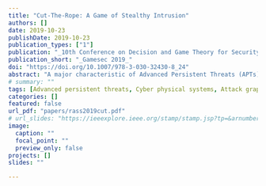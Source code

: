 ```yaml
---
title: "Cut-The-Rope: A Game of Stealthy Intrusion"
authors: []
date: 2019-10-23
publishDate: 2019-10-23
publication_types: ["1"]
publication: "_10th Conference on Decision and Game Theory for Security_"
publication_short: "_Gamesec 2019_"
doi: "https://doi.org/10.1007/978-3-030-32430-8_24"
abstract: "A major characteristic of Advanced Persistent Threats (APTs) is their stealthiness over a possibly long period, during which the victim system is being penetrated and prepared for the finishing blow. We model an APT as a game played on an attack graph G, and consider the following interaction pattern: the attacker chooses an attack path in G towards its target \\𝑣_0\\ , and step-by-step works its way towards the goal by repeated penetrations. In each step, it leaves a backdoor for an easy return to learn how to accomplish the next step. We call this return path the “rope”. The defender’s aim is “cutting” this rope by cleaning the system from (even unknown) backdoors, e.g., by patching systems or changing configurations. While the defender is doing so in fixed intervals governed by working hours/shifts, the attacker is allowed to take any number of moves at any point in time. The game is thus repeated, i.e., in discrete time, only for the defender, while the second player (adversary) moves in continuous time. It also has asymmetric information, since the adversary is stealthy at all times, until the damage causing phase of the APT. The payoff in the game is the attacker’s chance to reach this final stage, while the defender’s goal is minimizing this likelihood (risk). We illustrate the model by a numerical example and open access implementation in R."
# summary: ""
tags: [Advanced persistent threats, Cyber physical systems, Attack graph, Game Theory]
categories: []
featured: false
url_pdf: "papers/rass2019cut.pdf"
# url_slides: "https://ieeexplore.ieee.org/stamp/stamp.jsp?tp=&arnumber=8894107"
image:
  caption: ""
  focal_point: ""
  preview_only: false
projects: []
slides: ""

---
```

